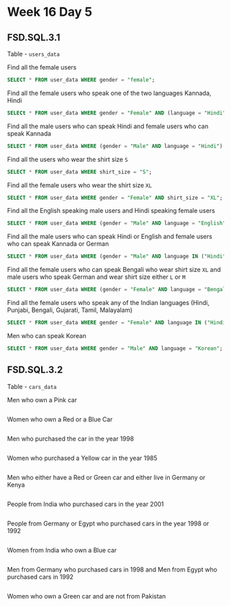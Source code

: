 # Week 16 Day 5

## FSD.SQL.3.1

Table - `users_data`

Find all the female users

```sql
SELECT * FROM user_data WHERE gender = "female";
```

Find all the female users who speak one of the two languages Kannada, Hindi

```sql
SELECt * FROM user_data WHERE gender = "Female" AND (language = "Hindi" OR language = "Kannada");
```

Find all the male users who can speak Hindi and female users who can speak Kannada

```sql
SELECT * FROM user_data WHERE (gender = "Male" AND language = "Hindi") OR (gender = "Female" AND language = "Kannada");
```

Find all the users who wear the shirt size `S`

```sql
SELECT * FROM user_data WHERE shirt_size = "S";
```

Find all the female users who wear the shirt size `XL`

```sql
SELECT * FROM user_data WHERE gender = "Female" AND shirt_size = "XL";
```

Find all the English speaking male users and Hindi speaking female users

```sql
SELECT * FROM user_data WHERE (gender = "Male" AND language = "English") OR (gender = "Female" AND language = "Hindi");
```

Find all the male users who can speak Hindi or English and female users who can speak Kannada or German

```sql
SELECT * FROM user_data WHERE (gender = "Male" AND language IN ("Hindi", "English")) OR (gender = "Female" AND language IN ("Kannada", "German"));
```

Find all the female users who can speak Bengali who wear shirt size `XL` and male users who speak German and wear shirt size either `L` or `M`

```sql
SELECT * FROM user_data WHERE (gender = "Female" AND language = "Bengali" AND shirt_size = "XL") OR (gender = "Male" AND language = "German" AND (shirt_size = "L" OR shirt_size = "M"));
```

Find all the female users who speak any of the Indian languages (Hindi, Punjabi, Bengali, Gujarati, Tamil, Malayalam)

```sql
SELECT * FROM user_data WHERE gender = "Female" AND language IN ("Hindi", "Punjabi", "Bengali", "Gujarati", "Tamil", "Malayalam");
```

Men who can speak Korean

```sql
SELECT * FROM user_data WHERE gender = "Male" AND language = "Korean";
```

## FSD.SQL.3.2

Table - `cars_data`

Men who own a Pink car

```sql

```

Women who own a Red or a Blue Car

```sql

```

Men who purchased the car in the year 1998

```sql

```

Women who purchased a Yellow car in the year 1985

```sql

```

Men who either have a Red or Green car and either live in Germany or Kenya

```sql

```

People from India who purchased cars in the year 2001

```sql

```

People from Germany or Egypt who purchased cars in the year 1998 or 1992

```sql

```

Women from India who own a Blue car

```sql

```

Men from Germany who purchased cars in 1998 and Men from Egypt who purchased cars in 1992

```sql

```

Women who own a Green car and are not from Pakistan

```sql

```

